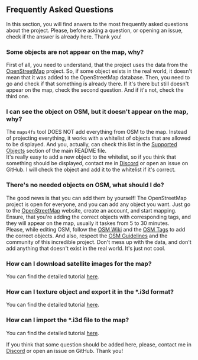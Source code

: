 ## Frequently Asked Questions

In this section, you will find anwers to the most frequently asked questions about the project. Please, before asking a question, or opening an issue, check if the answer is already here. Thank you!

### Some objects are not appear on the map, why?

First of all, you need to understand, that the project uses the data from the [OpenStreetMap](https://www.openstreetmap.org/) project. So, if some object exists in the real world, it doesn't mean that it was added to the OpenStreetMap database. Then, you need to go and check if that something is already there. If it's there but still doesn't appear on the map, check the second question. And if it's not, check the third one.

### I can see the object on OSM, but it doesn't appear on the map, why?

The `maps4fs` tool DOES NOT add everything from OSM to the map. Instead of projecting everything, it works with a whitelist of objects that are allowed to be displayed. And you, actually, can check this list in the [Supported Objects](../README.md#supported-objects) section of the main README file.  
It's really easy to add a new object to the whitelist, so if you think that something should be displayed, contact me in [Discord](https://discord.gg/Sj5QKKyE42) or open an issue on GitHub. I will check the object and add it to the whitelist if it's correct.

### There's no needed objects on OSM, what should I do?

The good news is that you can add them by yourself! The OpenStreetMap project is open for everyone, and you can add any object you want. Just go to the [OpenStreetMap](https://www.openstreetmap.org/) website, create an account, and start mapping. Ensure, that you're adding the correct objects with corresponding tags, and they will appear on the map, usually it taskes from 5 to 30 minutes.  
Please, while editing OSM, follow the [OSM Wiki](https://wiki.openstreetmap.org/wiki/Main_Page) and the [OSM Tags](https://wiki.openstreetmap.org/wiki/Map_Features) to add the correct objects. And also, respect the [OSM Guidelines](https://wiki.openstreetmap.org/wiki/Good_practice) and the community of this incredible project. Don't mess up with the data, and don't add anything that doesn't exist in the real world. It's just not cool.

### How can I download satellite images for the map?

You can find the detailed tutorial [here](https://github.com/iwatkot/maps4fs/blob/main/docs/download_satellite_images.md).

### How can I texture object and export it in the *.i3d format?

You can find the detailed tutorial [here](https://github.com/iwatkot/maps4fs/blob/main/docs/create_background_terrain.md).

### How can I import the *.i3d file to the map?

You can find the detailed tutorial [here](https://github.com/iwatkot/maps4fs/blob/main/docs/import_to_giants_editor.md).


If you think that some question should be added here, please, contact me in [Discord](https://discord.gg/Sj5QKKyE42) or open an issue on GitHub. Thank you! 